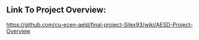 ## Link To Project Overview:

https://github.com/cu-ecen-aeld/final-project-Silex93/wiki/AESD-Project-Overview